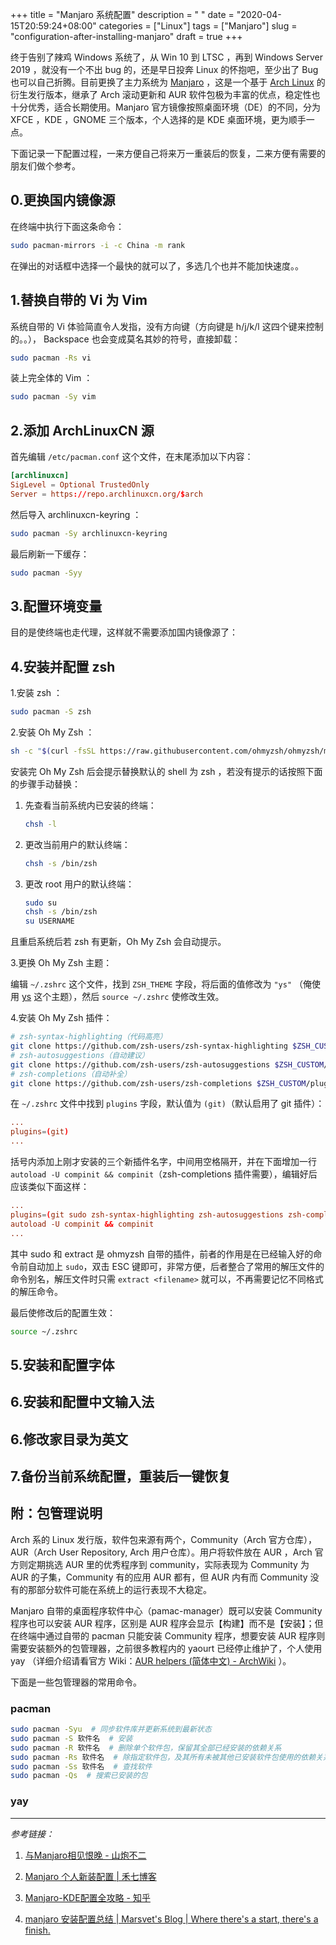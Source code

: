+++
title = "Manjaro 系统配置"
description = " "
date = "2020-04-15T20:59:24+08:00"
categories = ["Linux"]
tags = ["Manjaro"]
slug = "configuration-after-installing-manjaro"
draft = true
+++

终于告别了辣鸡 Windows 系统了，从 Win 10 到 LTSC ，再到 Windows Server 2019 ，就没有一个不出 bug 的，还是早日投奔 Linux 的怀抱吧，至少出了 Bug 也可以自己折腾。目前更换了主力系统为 [Manjaro](https://manjaro.org/) ，这是一个基于 [Arch Linux](https://www.archlinux.org/) 的衍生发行版本，继承了 Arch 滚动更新和 AUR 软件包极为丰富的优点，稳定性也十分优秀，适合长期使用。Manjaro 官方镜像按照桌面环境（DE）的不同，分为 XFCE ，KDE ，GNOME 三个版本，个人选择的是 KDE 桌面环境，更为顺手一点。

下面记录一下配置过程，一来方便自己将来万一重装后的恢复，二来方便有需要的朋友们做个参考。

## 0.更换国内镜像源

在终端中执行下面这条命令：

```bash
sudo pacman-mirrors -i -c China -m rank
```

在弹出的对话框中选择一个最快的就可以了，多选几个也并不能加快速度。。

## 1.替换自带的 Vi 为 Vim

系统自带的 Vi 体验简直令人发指，没有方向键（方向键是 h/j/k/l 这四个键来控制的。。）， Backspace 也会变成莫名其妙的符号，直接卸载：

```bash
sudo pacman -Rs vi
```

装上完全体的 Vim ：

```bash
sudo pacman -Sy vim
```

## 2.添加 ArchLinuxCN 源

首先编辑 `/etc/pacman.conf` 这个文件，在末尾添加以下内容：

```conf
[archlinuxcn]
SigLevel = Optional TrustedOnly
Server = https://repo.archlinuxcn.org/$arch
```

然后导入 archlinuxcn-keyring ：

```bash
sudo pacman -Sy archlinuxcn-keyring
```

最后刷新一下缓存：

```bash
sudo pacman -Syy
```

## 3.配置环境变量

目的是使终端也走代理，这样就不需要添加国内镜像源了：

<!-- mellow 透明代理/ proxychains /环境变量调用 V2Ray -->

## 4.安装并配置 zsh

1.安装 zsh ：

```bash
sudo pacman -S zsh
```

2.安装 Oh My Zsh ：

```bash
sh -c "$(curl -fsSL https://raw.githubusercontent.com/ohmyzsh/ohmyzsh/master/tools/install.sh)"
```

安装完 Oh My Zsh 后会提示替换默认的 shell 为 zsh ，若没有提示的话按照下面的步骤手动替换：

1. 先查看当前系统内已安装的终端：
    ```bash
    chsh -l
    ```
2. 更改当前用户的默认终端：
    ```bash
    chsh -s /bin/zsh
    ```
3. 更改 root 用户的默认终端：
    ```bash
    sudo su
    chsh -s /bin/zsh
    su USERNAME
    ```

且重启系统后若 zsh 有更新，Oh My Zsh 会自动提示。

3.更换 Oh My Zsh 主题：

编辑 `~/.zshrc` 这个文件，找到 `ZSH_THEME` 字段，将后面的值修改为 `"ys"` （俺使用 [ys](https://github.com/ohmyzsh/ohmyzsh/wiki/themes#ys) 这个主题），然后 `source ~/.zshrc` 使修改生效。

4.安装 Oh My Zsh 插件：

```bash
# zsh-syntax-highlighting（代码高亮）
git clone https://github.com/zsh-users/zsh-syntax-highlighting $ZSH_CUSTOM/plugins/zsh-syntax-highlighting
# zsh-autosuggestions（自动建议）
git clone https://github.com/zsh-users/zsh-autosuggestions $ZSH_CUSTOM/plugins/zsh-autosuggestions
# zsh-completions（自动补全）
git clone https://github.com/zsh-users/zsh-completions $ZSH_CUSTOM/plugins/zsh-completions
```

在 `~/.zshrc` 文件中找到 `plugins` 字段，默认值为 `(git)`（默认启用了 git 插件）：

```conf
...
plugins=(git)
...
```

括号内添加上刚才安装的三个新插件名字，中间用空格隔开，并在下面增加一行 `autoload -U compinit && compinit`（zsh-completions 插件需要），编辑好后应该类似下面这样：

```conf
...
plugins=(git sudo zsh-syntax-highlighting zsh-autosuggestions zsh-completions extract)
autoload -U compinit && compinit
...
```

其中 sudo 和 extract 是 ohmyzsh 自带的插件，前者的作用是在已经输入好的命令前自动加上 `sudo`，双击 ESC 键即可，非常方便，后者整合了常用的解压文件的命令别名，解压文件时只需 `extract <filename>` 就可以，不再需要记忆不同格式的解压命令。

最后使修改后的配置生效：

```bash
source ~/.zshrc
```

## 5.安装和配置字体

<!-- todo -->

## 6.安装和配置中文输入法

<!-- todo -->

## 6.修改家目录为英文

<!-- todo -->

## 7.备份当前系统配置，重装后一键恢复

<!-- todo -->

## 附：包管理说明

Arch 系的 Linux 发行版，软件包来源有两个，Community（Arch 官方仓库），AUR（Arch User Repository, Arch 用户仓库）。用户将软件放在 AUR ，Arch 官方则定期挑选 AUR 里的优秀程序到 community，实际表现为 Community 为 AUR 的子集，Community 有的应用 AUR 都有，但 AUR 内有而 Community 没有的那部分软件可能在系统上的运行表现不大稳定。

Manjaro 自带的桌面程序软件中心（pamac-manager）既可以安装 Community 程序也可以安装 AUR 程序，区别是 AUR 程序会显示【构建】而不是【安装】；但在终端中通过自带的 pacman 只能安装 Community 程序，想要安装 AUR 程序则需要安装额外的包管理器，之前很多教程内的 yaourt 已经停止维护了，个人使用 yay （详细介绍请看官方 Wiki：[AUR helpers (简体中文) - ArchWiki](https://wiki.archlinux.org/index.php/AUR_helpers_(%E7%AE%80%E4%BD%93%E4%B8%AD%E6%96%87)) ）。

下面是一些包管理器的常用命令。

### pacman

```bash
sudo pacman -Syu  # 同步软件库并更新系统到最新状态
sudo pacman -S 软件名  # 安装
sudo pacman -R 软件名  # 删除单个软件包，保留其全部已经安装的依赖关系
sudo pacman -Rs 软件名  # 除指定软件包，及其所有未被其他已安装软件包使用的依赖关系
sudo pacman -Ss 软件名  # 查找软件
sudo pacman -Qs  # 搜索已安装的包
```
<!-- todo -->

### yay

---

*参考链接：*

1. [与Manjaro相见恨晚 - 山炮不二](https://xsinger.me/diy/857.html)

2. [Manjaro 个人新装配置 | 禾七博客](https://leay.net/2019/12/18/manjaro/)

3. [Manjaro-KDE配置全攻略 - 知乎](https://zhuanlan.zhihu.com/p/114296129)

4. [manjaro 安装配置总结 | Marsvet's Blog | Where there's a start, there's a finish.](https://www.marsvet.top/2020-08-04/Install-and-configure-manjaro/)